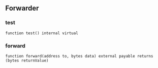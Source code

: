 ## Forwarder

### test

```solidity
function test() internal virtual
```

### forward

```solidity
function forward(address to, bytes data) external payable returns (bytes returnValue)
```

